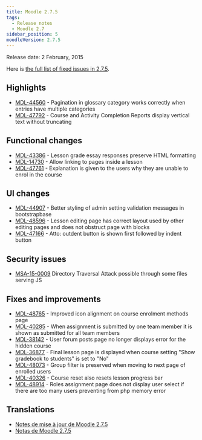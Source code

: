 ```yaml
---
title: Moodle 2.7.5
tags:
  - Release notes
  - Moodle 2.7
sidebar_position: 5
moodleVersion: 2.7.5
---
```

Release date: 2 February, 2015

Here is [the full list of fixed issues in 2.7.5](https://tracker.moodle.org/secure/IssueNavigator!executeAdvanced.jspa?jqlQuery=project+%3D+mdl+AND+resolution+%3D+fixed+AND+fixVersion+in+%28%222.7.5%22%29+ORDER+BY+priority+DESC&runQuery=true&clear=true).

## Highlights

- [MDL-44560](https://tracker.moodle.org/browse/MDL-44560) - Pagination in glossary category works correctly when entries have multiple categories
- [MDL-47792](https://tracker.moodle.org/browse/MDL-47792) - Course and Activity Completion Reports display vertical text without truncating

## Functional changes

- [MDL-43386](https://tracker.moodle.org/browse/MDL-43386) - Lesson grade essay responses preserve HTML formatting
- [MDL-14730](https://tracker.moodle.org/browse/MDL-14730) - Allow linking to pages inside a lesson
- [MDL-47761](https://tracker.moodle.org/browse/MDL-47761) - Explanation is given to the users why they are unable to enrol in the course

## UI changes

- [MDL-44907](https://tracker.moodle.org/browse/MDL-44907) - Better styling of admin setting validation messages in bootstrapbase
- [MDL-48596](https://tracker.moodle.org/browse/MDL-48596) - Lesson editing page has correct layout used by other editing pages and does not obstruct page with blocks
- [MDL-47166](https://tracker.moodle.org/browse/MDL-47166) - Atto: outdent button is shown first followed by indent button

## Security issues

- [MSA-15-0009](https://moodle.org/mod/forum/discuss.php?d=279956) Directory Traversal Attack possible through some files serving JS

## Fixes and improvements

- [MDL-48765](https://tracker.moodle.org/browse/MDL-48765) - Improved icon alignment on course enrolment methods page
- [MDL-40285](https://tracker.moodle.org/browse/MDL-40285) - When assignment is submitted by one team member it is shown as submitted for all team members
- [MDL-38142](https://tracker.moodle.org/browse/MDL-38142) - User forum posts page no longer displays error for the hidden course
- [MDL-36877](https://tracker.moodle.org/browse/MDL-36877) - Final lesson page is displayed when course setting "Show gradebook to students" is set to "No"
- [MDL-48073](https://tracker.moodle.org/browse/MDL-48073) - Group filter is preserved when moving to next page of enrolled users
- [MDL-40326](https://tracker.moodle.org/browse/MDL-40326) - Course reset also resets lesson progress bar
- [MDL-48914](https://tracker.moodle.org/browse/MDL-48914) - Roles assignment page does not display user select if there are too many users preventing from php memory error

## Translations

- [Notes de mise à jour de Moodle 2.7.5](https://docs.moodle.org/fr/Notes_de_mise_à_jour_de_Moodle_2.7.5)
- [Notas de Moodle 2.7.5](https://docs.moodle.org/es/Notas_de_Moodle_2.7.5)
